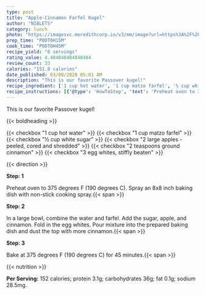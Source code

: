 ```yaml
---
type: post
title: "Apple-Cinnamon Farfel Kugel"
author: "NIBLETS"
category: lunch
photo: "https://imagesvc.meredithcorp.io/v3/mm/image?url=https%3A%2F%2Fimages.media-allrecipes.com%2Fuserphotos%2F1213727.jpg"
prep_time: "P0DT0H15M"
cook_time: "P0DT0H45M"
recipe_yield: "6 servings"
rating_value: 4.484848484848484
review_count: 33
calories: "151.8 calories"
date_published: 03/08/2020 05:01 AM
description: "This is our favorite Passover kugel!"
recipe_ingredient: ['1 cup hot water', '1 cup matzo farfel', '½ cup white sugar', '2 large apples - peeled, cored and shredded', '2 teaspoons ground cinnamon', '3 egg whites, stiffly beaten']
recipe_instructions: [{'@type': 'HowToStep', 'text': 'Preheat oven to 375 degrees F (190 degrees C). Spray an 8x8 inch baking dish with non-stick cooking spray.\n'}, {'@type': 'HowToStep', 'text': 'In a large bowl, combine the water and farfel. Add the sugar, apple, and cinnamon. Fold in the egg whites. Pour mixture into the prepared baking dish and dust the top with more cinnamon.\n'}, {'@type': 'HowToStep', 'text': 'Bake at 375 degrees F (190 degrees C) for 45 minutes.\n'}]
---
```


This is our favorite Passover kugel! 

{{< boldheading >}}

{{< checkbox "1 cup hot water" >}}
{{< checkbox "1 cup matzo farfel" >}}
{{< checkbox "½ cup white sugar" >}}
{{< checkbox "2 large apples - peeled, cored and shredded" >}}
{{< checkbox "2 teaspoons ground cinnamon" >}}
{{< checkbox "3  egg whites, stiffly beaten" >}}


{{< direction >}}

**Step: 1**

Preheat oven to 375 degrees F (190 degrees C). Spray an 8x8 inch baking dish with non-stick cooking spray.{{< span >}}

**Step: 2**

In a large bowl, combine the water and farfel. Add the sugar, apple, and cinnamon. Fold in the egg whites. Pour mixture into the prepared baking dish and dust the top with more cinnamon.{{< span >}}

**Step: 3**

Bake at 375 degrees F (190 degrees C) for 45 minutes.{{< span >}}

{{< nutrition >}}

**Per Serving:** 152 calories; protein 3.1g; carbohydrates 36g; fat 0.1g; sodium 28.5mg.
